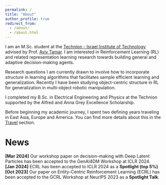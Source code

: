 ```yaml
---
permalink: /
title: "About"
author_profile: true
redirect_from: 
  - /about/
  - /about.html
---
```


I am an M.Sc. student at the [Technion - Israel Institute of Technology](https://www.technion.ac.il/en/home-2/) advised by Prof. [Aviv Tamar](https://avivt.github.io/avivt/).
I am interested in Reinforcement Learning (RL) and related representation learning research towards building general and adaptive decision-making agents.

Research questions I am currently drawn to involve how to incorporate *structure* in learning algorithms that facilitates sample efficient learning and generalization.
Recently I have been studying object-centric structure in RL for generalization in multi-object robotic manipulation.

I completed my B.Sc. in Electrical Engineering and Physics at the Technion supported by the Alfred and Anna Grey Excellence Scholarship.

Before beginning my academic journey, I spent two defining years traveling in East Asia, Europe and America. You can find more details about this in the [Travel](https://danhrmti.github.io//travel/) section.

News
======
**[Mar 2024]** Our workshop paper on decision-making with Deep Latent Particles has been accepted to the GenAI4DM Workshop at ICLR 2024.\
**[Jan 2024]** ECRL has been accepted to ICLR 2024 as a **Spotlight (top 5%)**\
**[Oct 2023]** Our paper on Entity-Centric Reinforcement Learning (ECRL) has been accepted to the GCRL Workshop at NeurIPS 2023 as a **Spotlight Talk**.